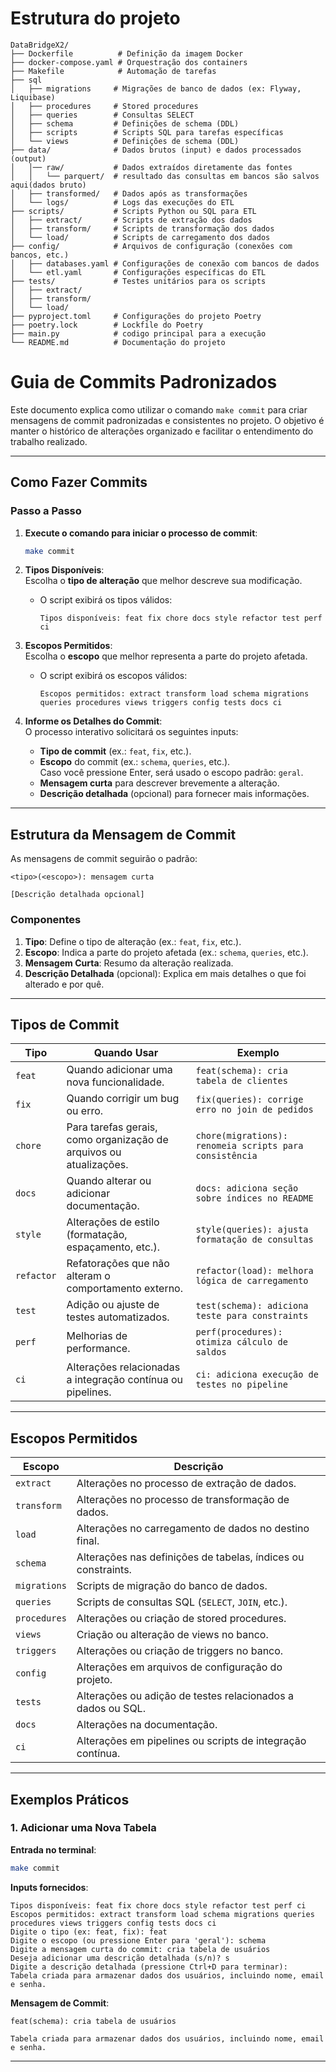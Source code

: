 

# Estrutura do projeto
```
DataBridgeX2/
├── Dockerfile          # Definição da imagem Docker
├── docker-compose.yaml # Orquestração dos containers
├── Makefile            # Automação de tarefas
├── sql
│   ├── migrations     # Migrações de banco de dados (ex: Flyway, Liquibase)
│   ├── procedures     # Stored procedures
│   ├── queries        # Consultas SELECT
│   ├── schema         # Definições de schema (DDL)
│   ├── scripts        # Scripts SQL para tarefas específicas
│   └── views          # Definições de schema (DDL)
├── data/              # Dados brutos (input) e dados processados (output)
│   │── raw/           # Dados extraídos diretamente das fontes
│   │   └── parquert/  # resultado das consultas em bancos são salvos aqui(dados bruto)
│   ├── transformed/   # Dados após as transformações
│   └── logs/          # Logs das execuções do ETL
├── scripts/           # Scripts Python ou SQL para ETL
│   ├── extract/       # Scripts de extração dos dados
│   ├── transform/     # Scripts de transformação dos dados
│   └── load/          # Scripts de carregamento dos dados
├── config/            # Arquivos de configuração (conexões com bancos, etc.)
│   ├── databases.yaml # Configurações de conexão com bancos de dados
│   └── etl.yaml       # Configurações específicas do ETL
├── tests/             # Testes unitários para os scripts
│   ├── extract/
│   ├── transform/
│   └── load/
├── pyproject.toml     # Configurações do projeto Poetry
├── poetry.lock        # Lockfile do Poetry
├── main.py            # codigo principal para a execução
└── README.md          # Documentação do projeto
```


# **Guia de Commits Padronizados**

Este documento explica como utilizar o comando `make commit` para criar mensagens de commit padronizadas e consistentes no projeto. O objetivo é manter o histórico de alterações organizado e facilitar o entendimento do trabalho realizado.

---

## **Como Fazer Commits**

### **Passo a Passo**

1. **Execute o comando para iniciar o processo de commit**:
   ```bash
   make commit
   ```

2. **Tipos Disponíveis**:  
   Escolha o **tipo de alteração** que melhor descreve sua modificação.  
   - O script exibirá os tipos válidos:
     ```
     Tipos disponíveis: feat fix chore docs style refactor test perf ci
     ```

3. **Escopos Permitidos**:  
   Escolha o **escopo** que melhor representa a parte do projeto afetada.  
   - O script exibirá os escopos válidos:
     ```
     Escopos permitidos: extract transform load schema migrations queries procedures views triggers config tests docs ci
     ```

4. **Informe os Detalhes do Commit**:  
   O processo interativo solicitará os seguintes inputs:
   - **Tipo de commit** (ex.: `feat`, `fix`, etc.).
   - **Escopo** do commit (ex.: `schema`, `queries`, etc.).  
     Caso você pressione Enter, será usado o escopo padrão: `geral`.
   - **Mensagem curta** para descrever brevemente a alteração.
   - **Descrição detalhada** (opcional) para fornecer mais informações.

---

## **Estrutura da Mensagem de Commit**

As mensagens de commit seguirão o padrão:

```
<tipo>(<escopo>): mensagem curta

[Descrição detalhada opcional]
```

### **Componentes**
1. **Tipo**: Define o tipo de alteração (ex.: `feat`, `fix`, etc.).
2. **Escopo**: Indica a parte do projeto afetada (ex.: `schema`, `queries`, etc.).
3. **Mensagem Curta**: Resumo da alteração realizada.
4. **Descrição Detalhada** (opcional): Explica em mais detalhes o que foi alterado e por quê.

---

## **Tipos de Commit**

| Tipo        | Quando Usar                                                           | Exemplo                                              |
|-------------|-----------------------------------------------------------------------|-----------------------------------------------------|
| `feat`      | Quando adicionar uma nova funcionalidade.                             | `feat(schema): cria tabela de clientes`            |
| `fix`       | Quando corrigir um bug ou erro.                                       | `fix(queries): corrige erro no join de pedidos`     |
| `chore`     | Para tarefas gerais, como organização de arquivos ou atualizações.    | `chore(migrations): renomeia scripts para consistência` |
| `docs`      | Quando alterar ou adicionar documentação.                             | `docs: adiciona seção sobre índices no README`      |
| `style`     | Alterações de estilo (formatação, espaçamento, etc.).                 | `style(queries): ajusta formatação de consultas`    |
| `refactor`  | Refatorações que não alteram o comportamento externo.                 | `refactor(load): melhora lógica de carregamento`    |
| `test`      | Adição ou ajuste de testes automatizados.                             | `test(schema): adiciona teste para constraints`     |
| `perf`      | Melhorias de performance.                                             | `perf(procedures): otimiza cálculo de saldos`       |
| `ci`        | Alterações relacionadas a integração contínua ou pipelines.           | `ci: adiciona execução de testes no pipeline`       |

---

## **Escopos Permitidos**

| Escopo         | Descrição                                                           |
|----------------|---------------------------------------------------------------------|
| `extract`      | Alterações no processo de extração de dados.                       |
| `transform`    | Alterações no processo de transformação de dados.                  |
| `load`         | Alterações no carregamento de dados no destino final.              |
| `schema`       | Alterações nas definições de tabelas, índices ou constraints.      |
| `migrations`   | Scripts de migração do banco de dados.                             |
| `queries`      | Scripts de consultas SQL (`SELECT`, `JOIN`, etc.).                 |
| `procedures`   | Alterações ou criação de stored procedures.                        |
| `views`        | Criação ou alteração de views no banco.                            |
| `triggers`     | Alterações ou criação de triggers no banco.                        |
| `config`       | Alterações em arquivos de configuração do projeto.                 |
| `tests`        | Alterações ou adição de testes relacionados a dados ou SQL.        |
| `docs`         | Alterações na documentação.                                        |
| `ci`           | Alterações em pipelines ou scripts de integração contínua.         |

---

## **Exemplos Práticos**

### **1. Adicionar uma Nova Tabela**
**Entrada no terminal**:
```bash
make commit
```

**Inputs fornecidos**:
```
Tipos disponíveis: feat fix chore docs style refactor test perf ci
Escopos permitidos: extract transform load schema migrations queries procedures views triggers config tests docs ci
Digite o tipo (ex: feat, fix): feat
Digite o escopo (ou pressione Enter para 'geral'): schema
Digite a mensagem curta do commit: cria tabela de usuários
Deseja adicionar uma descrição detalhada (s/n)? s
Digite a descrição detalhada (pressione Ctrl+D para terminar):
Tabela criada para armazenar dados dos usuários, incluindo nome, email e senha.
```

**Mensagem de Commit**:
```
feat(schema): cria tabela de usuários

Tabela criada para armazenar dados dos usuários, incluindo nome, email e senha.
```

---